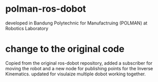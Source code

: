 # polman-ros-dobot
developed in Bandung Polytechnic for Manufactruing (POLMAN) at Robotics Laboratory

# change to the original code
Copied from the original ros-dobot repository, added a subscriber for moving the robot and a new node for publishing points for the Inverse Kinematics.
updated for visulaize multiple dobot working together.
